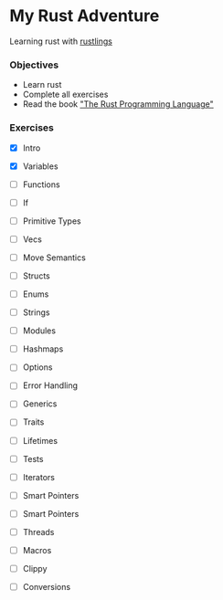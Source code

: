 # My Rust Adventure
Learning rust with [rustlings](https://github.com/rust-lang/rustlings)



### Objectives
- Learn rust
- Complete all exercises
- Read the book ["The Rust Programming Language"](https://doc.rust-lang.org/nightly/book/title-page.html)

### Exercises

- [X] Intro
- [X] Variables
- [ ] Functions
- [ ] If
- [ ] Primitive Types
- [ ] Vecs
- [ ] Move Semantics
- [ ] Structs
- [ ] Enums
- [ ] Strings
- [ ] Modules
- [ ] Hashmaps
- [ ] Options
- [ ] Error Handling
- [ ] Generics
- [ ] Traits
- [ ] Lifetimes
- [ ] Tests
- [ ] Iterators
- [ ] Smart Pointers
- [ ] Smart Pointers
- [ ] Threads
- [ ] Macros
- [ ] Clippy
- [ ] Conversions



